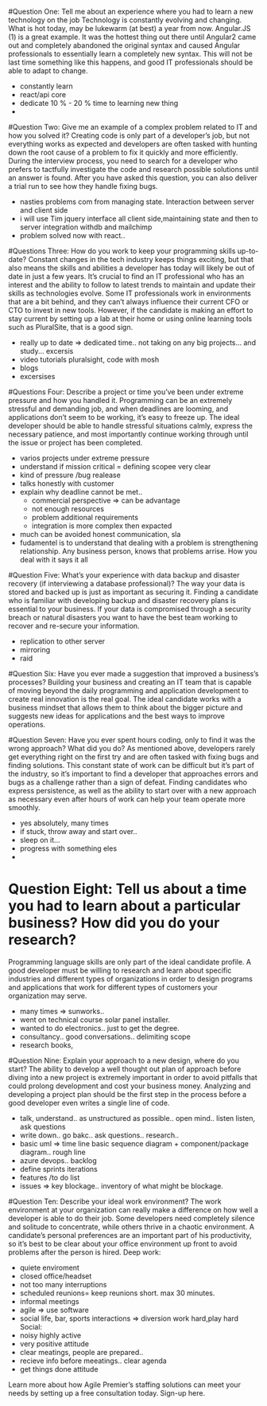 

#Question One: Tell me about an experience where you had to learn a new technology on the job
Technology is constantly evolving and changing. What is hot today, may be lukewarm (at best) a year from now. Angular.JS (1) is a great example. It was the hottest thing out there until Angular2 came out and completely abandoned the original syntax and caused Angular professionals to essentially learn a completely new syntax. This will not be last time something like this happens, and good IT professionals should be able to adapt to change.
- constantly learn 
- react/api core
- dedicate 10 % - 20 % time to learning new thing
- 

#Question Two: Give me an example of a complex problem related to IT and how you solved it?
Creating code is only part of a developer’s job, but not everything works as expected and developers are often tasked with hunting down the root cause of a problem to fix it quickly and more efficiently. During the interview process, you need to search for a developer who prefers to tactfully investigate the code and research possible solutions until an answer is found. After you have asked this question, you can also deliver a trial run to see how they handle fixing bugs.

- nasties problems com from managing state. Interaction between server and client side 
- i will use Tim jquery interface all client side,maintaining state and then to server integration withdb and mailchimp 
- problem solved now with react..  

#Questions Three: How do you work to keep your programming skills up-to-date?
Constant changes in the tech industry keeps things exciting, but that also means the skills and abilities a developer has today will likely be out of date in just a few years. It’s crucial to find an IT professional who has an interest and the ability to follow to latest trends to maintain and update their skills as technologies evolve. Some IT professionals work in environments that are a bit behind, and they can’t always influence their current CFO or CTO to invest in new tools. However, if the candidate is making an effort to stay current by setting up a lab at their home or using online learning tools such as PluralSite, that is a good sign.
- really up to date => dedicated time.. not taking on any big projects... and study... excersis
- video tutorials pluralsight, code with mosh 
- blogs
- excersises 

#Questions Four: Describe a project or time you’ve been under extreme pressure and how you handled it.
Programming can be an extremely stressful and demanding job, and when deadlines are looming, and applications don’t seem to be working, it’s easy to freeze up. The ideal developer should be able to handle stressful situations calmly, express the necessary patience, and most importantly continue working through until the issue or project has been completed.
- varios projects under extreme pressure
- understand if mission critical = defining scopee very clear
- kind of pressure /bug realease 
- talks honestly with customer
- explain why deadline cannot be met..
    - commercial perspective => can be advantage
    - not enough resources
    - problem additional requirements 
    - integration is more complex then expacted
- much can be avoided honest communication, sla
- fudamentel is to understand that dealing with a problem is strengthening relationship. Any business person, knows that problems arrise. How you deal with it says it all  

#Question Five: What’s your experience with data backup and disaster recovery (if interviewing a database professional)?
The way your data is stored and backed up is just as important as securing it. Finding a candidate who is familiar with developing backup and disaster recovery plans is essential to your business. If your data is compromised through a security breach or natural disasters you want to have the best team working to recover and re-secure your information.
- replication to other server
- mirroring
- raid 

#Question Six: Have you ever made a suggestion that improved a business’s processes?
Building your business and creating an IT team that is capable of moving beyond the daily programming and application development to create real innovation is the real goal. The ideal candidate works with a business mindset that allows them to think about the bigger picture and suggests new ideas for applications and the best ways to improve operations.

#Question Seven: Have you ever spent hours coding, only to find it was the wrong approach? What did you do?
As mentioned above, developers rarely get everything right on the first try and are often tasked with fixing bugs and finding solutions. This constant state of work can be difficult but it’s part of the industry, so it’s important to find a developer that approaches errors and bugs as a challenge rather than a sign of defeat. Finding candidates who express persistence, as well as the ability to start over with a new approach as necessary even after hours of work can help your team operate more smoothly.
- yes absolutely, many times 
- if stuck, throw away and start over.. 
- sleep on it... 
- progress with something eles
-

# Question Eight: Tell us about a time you had to learn about a particular business? How did you do your research?
Programming language skills are only part of the ideal candidate profile. A good developer must be willing to research and learn about specific industries and different types of organizations in order to design programs and applications that work for different types of customers your organization may serve.
- many times => sunworks.. 
- went on technical course solar panel installer. 
- wanted to do electronics.. just to get the degree. 
- consultancy.. good conversations.. delimiting scope 
- research books, 

#Question Nine: Explain your approach to a new design, where do you start?
The ability to develop a well thought out plan of approach before diving into a new project is extremely important in order to avoid pitfalls that could prolong development and cost your business money. Analyzing and developing a project plan should be the first step in the process before a good developer even writes a single line of code.
- talk, understand.. as unstructured as possible.. open mind.. listen listen, ask questions
- write down.. go bakc.. ask questions.. research.. 
- basic uml => time line basic sequence diagram + component/package diagram.. rough line
- azure devops.. backlog
- define sprints iterations 
- features /to do list
- issues => key blockage.. inventory of what might be blockage. 

#Question Ten: Describe your ideal work environment?
The work environment at your organization can really make a difference on how well a developer is able to do their job. Some developers need completely silence and solitude to concentrate, while others thrive in a chaotic environment. A candidate’s personal preferences are an important part of his productivity, so it’s best to be clear about your office environment up front to avoid problems after the person is hired.
Deep work:
- quiete enviroment
- closed office/headset
- not too many interruptions
- scheduled reunions= keep reunions short. max 30 minutes.
- informal meetings 
- agile => use software
- social life, bar, sports interactions => diversion work hard,play hard
Social: 
- noisy highly active
- very positive attitude 
- clear meatings, people are prepared.. 
- recieve info before meeatings.. clear agenda 
- get things done attitude 
 


Learn more about how Agile Premier’s staffing solutions can meet your needs by setting up a free consultation today. Sign-up here.